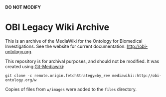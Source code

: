 **DO NOT MODIFY**

# OBI Legacy Wiki Archive

This is an archive of the MediaWiki for the Ontology for Biomedical Investigations. See the website for current documentation: <http://obi-ontology.org>.

This repository is for archival purposes, and should not be modified. It was created using [Git-Mediawiki](https://github.com/Git-Mediawiki/Git-Mediawiki):

    git clone -c remote.origin.fetchStrategy=by_rev mediawiki::http://obi-ontology.org/w

Copies of files from `w/images` were added to the `files` directory.

